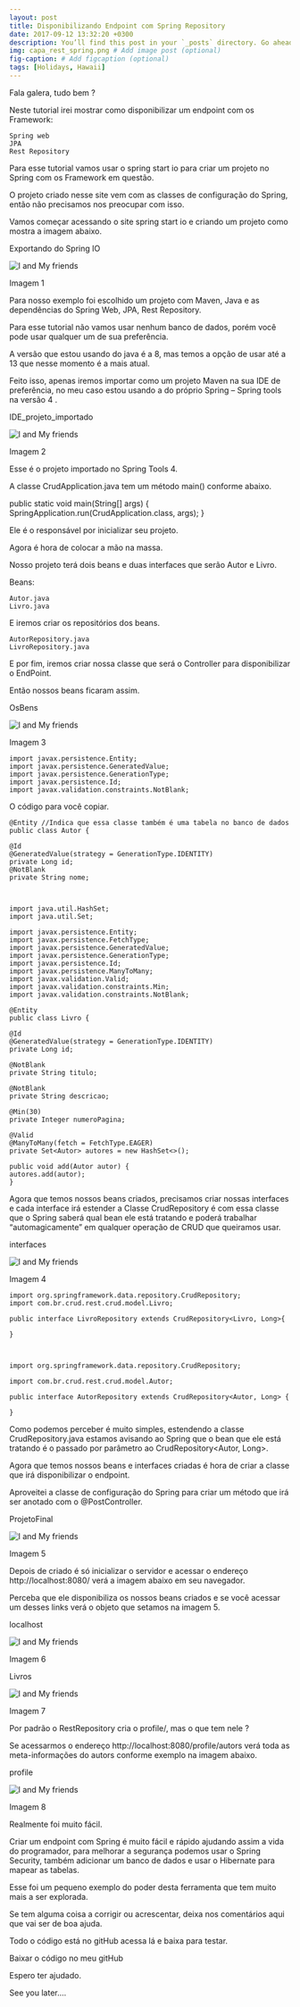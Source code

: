 ```yaml
---
layout: post
title: Disponibilizando Endpoint com Spring Repository
date: 2017-09-12 13:32:20 +0300
description: You’ll find this post in your `_posts` directory. Go ahead and edit it and re-build the site to see your changes. # Add post description (optional)
img: capa_rest_spring.png # Add image post (optional)
fig-caption: # Add figcaption (optional)
tags: [Holidays, Hawaii]
---
```


Fala galera, tudo bem ?

Neste tutorial irei mostrar como disponibilizar um endpoint com os Framework:

    Spring web
    JPA
    Rest Repository

Para esse tutorial vamos usar o spring start io para criar um projeto no Spring com os Framework em questão.

O projeto criado nesse site vem com as classes de configuração do Spring, então não precisamos nos preocupar com isso.

Vamos começar acessando o site spring start io e criando um projeto como mostra a imagem abaixo.

Exportando do Spring IO 

![I and My friends]({{site.baseurl}}/assets/img/1-spring_boot.png)

Imagem 1

Para nosso exemplo foi escolhido um projeto com Maven, Java e as dependências do Spring Web, JPA, Rest Repository.

Para esse tutorial não vamos usar nenhum banco de dados, porém você pode usar qualquer um de sua preferência.

A versão que estou usando do java é a 8, mas temos a opção de usar até a 13 que nesse momento é a mais atual.

Feito isso, apenas iremos importar como um projeto Maven na sua IDE de preferência, no meu caso estou usando a do próprio Spring – Spring tools na versão 4 .

IDE_projeto_importado

![I and My friends]({{site.baseurl}}/assets/img/2-spring_boot.png)

Imagem 2

Esse é o projeto importado no Spring Tools 4.

A classe CrudApplication.java tem um método main() conforme abaixo.

public static void main(String[] args) {
       SpringApplication.run(CrudApplication.class, args);
}

Ele é o responsável por inicializar seu projeto.

Agora é hora de colocar a mão na massa.

Nosso projeto terá dois beans e duas interfaces que serão Autor e Livro.

Beans:

    Autor.java
    Livro.java

E iremos criar os repositórios dos beans.

    AutorRepository.java
    LivroRepository.java

E por fim, iremos criar nossa classe que será o Controller para disponibilizar o EndPoint.

Então nossos beans ficaram assim.

OsBens

![I and My friends]({{site.baseurl}}/assets/img/3-spring_boot.png)

Imagem 3

    import javax.persistence.Entity;
    import javax.persistence.GeneratedValue;
    import javax.persistence.GenerationType;
    import javax.persistence.Id;
    import javax.validation.constraints.NotBlank;


O código para você copiar.

    @Entity //Indica que essa classe também é uma tabela no banco de dados
    public class Autor {

    @Id
    @GeneratedValue(strategy = GenerationType.IDENTITY)
    private Long id;
    @NotBlank
    private String nome;

 

    import java.util.HashSet;
    import java.util.Set;

    import javax.persistence.Entity;
    import javax.persistence.FetchType;
    import javax.persistence.GeneratedValue;
    import javax.persistence.GenerationType;
    import javax.persistence.Id;
    import javax.persistence.ManyToMany;
    import javax.validation.Valid;
    import javax.validation.constraints.Min;
    import javax.validation.constraints.NotBlank;

    @Entity
    public class Livro {

    @Id
    @GeneratedValue(strategy = GenerationType.IDENTITY)
    private Long id;

    @NotBlank
    private String titulo;

    @NotBlank
    private String descricao;

    @Min(30)
    private Integer numeroPagina;

    @Valid
    @ManyToMany(fetch = FetchType.EAGER)
    private Set<Autor> autores = new HashSet<>();

    public void add(Autor autor) {
    autores.add(autor);
    }

Agora que temos nossos beans criados, precisamos criar nossas interfaces e cada interface irá estender a Classe CrudRepository é com essa classe que o Spring saberá qual bean ele está tratando e poderá trabalhar “automagicamente” em qualquer operação de CRUD que queiramos usar.

interfaces

![I and My friends]({{site.baseurl}}/assets/img/4-spring_boot.png)

Imagem 4

    import org.springframework.data.repository.CrudRepository;
    import com.br.crud.rest.crud.model.Livro;

    public interface LivroRepository extends CrudRepository<Livro, Long>{

    }

    

    import org.springframework.data.repository.CrudRepository;

    import com.br.crud.rest.crud.model.Autor;

    public interface AutorRepository extends CrudRepository<Autor, Long> {
        
    }

 

Como podemos perceber é muito simples, estendendo a classe CrudRepository.java estamos avisando ao Spring que o bean que ele está tratando é o passado por parâmetro ao CrudRepository<Autor, Long>.

Agora que temos nossos beans e interfaces criadas é hora de criar a classe que irá disponibilizar o endpoint.

Aproveitei a classe de configuração do Spring para criar um método que irá ser anotado com o @PostController.

ProjetoFinal

![I and My friends]({{site.baseurl}}/assets/img/5-spring_boot.png)

Imagem 5

Depois de criado é só inicializar o servidor e acessar o endereço http://localhost:8080/ verá a imagem abaixo em seu navegador.

Perceba que ele disponibiliza os nossos beans criados e se você acessar um desses links verá o objeto que setamos na imagem 5.

localhost

![I and My friends]({{site.baseurl}}/assets/img/6-spring_boot.png)

Imagem 6

 

Livros

![I and My friends]({{site.baseurl}}/assets/img/7-spring_boot.png)

Imagem 7

Por padrão o RestRepository cria o profile/, mas o que tem nele ?

Se acessarmos o endereço http://localhost:8080/profile/autors verá toda as meta-informações do autors conforme exemplo na imagem abaixo.

profile

![I and My friends]({{site.baseurl}}/assets/img/8-spring_boot.png)

Imagem 8

 

Realmente foi muito fácil.

Criar um endpoint com Spring é muito fácil e rápido ajudando assim a vida do programador, para melhorar a segurança podemos usar o Spring Security, também adicionar um banco de dados e usar o Hibernate para mapear as tabelas.

Esse foi um pequeno exemplo do poder desta ferramenta que tem muito mais a ser explorada.

Se tem alguma coisa a corrigir ou acrescentar, deixa nos comentários aqui que vai ser de boa ajuda.

Todo o código está no gitHub acessa lá e baixa para testar.

Baixar o código no meu gitHub

Espero ter ajudado.

See you later….